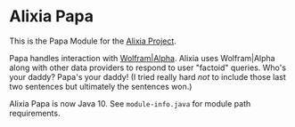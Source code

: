 # Alixia Papa

This is the Papa Module for the [Alixia Project](https://github.com/markhull/Alixia).

Papa handles interaction with [Wolfram\|Alpha](https://www.wolframalpha.com). Alixia uses Wolfram\|Alpha along with other data providers to respond to user "factoid" queries. Who's your daddy? Papa's your daddy! (I tried really hard *not* to include those last two sentences but ultimately the sentences won.)

Alixia Papa is now Java 10. See `module-info.java` for module path requirements.
